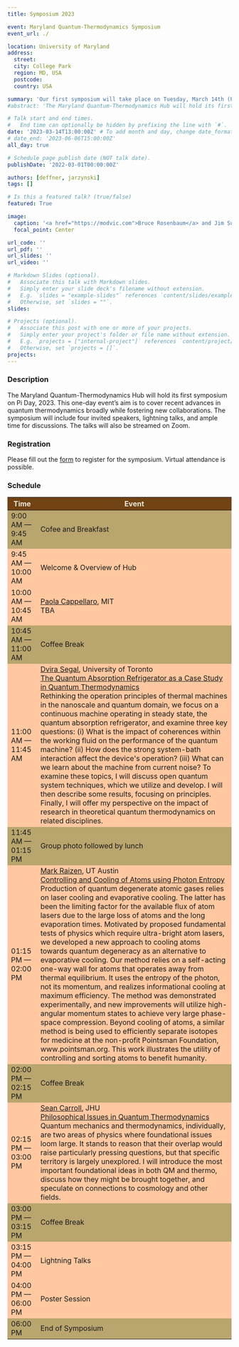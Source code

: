 ```yaml
---
title: Symposium 2023

event: Maryland Quantum-Thermodynamics Symposium
event_url: ./

location: University of Maryland
address:
  street:
  city: College Park
  region: MD, USA
  postcode: 
  country: USA

summary: 'Our first symposium will take place on Tuesday, March 14th (Pi Day!), 2023!'
#abstract: 'The Maryland Quantum-Thermodynamics Hub will hold its first symposium on Pi Day, 2023. This one-day event’s aim is to cover recent advances in quantum thermodynamics broadly while fostering new collaborations. The symposium will include four invited speakers, lightning talks, and ample time for discussions.'

# Talk start and end times.
#   End time can optionally be hidden by prefixing the line with `#`.
date: '2023-03-14T13:00:00Z' # To add month and day, change date_format in params.yaml
# date_end: '2023-06-06T15:00:00Z'
all_day: true

# Schedule page publish date (NOT talk date).
publishDate: '2022-03-01T00:00:00Z'

authors: [deffner, jarzynski]
tags: []

# Is this a featured talk? (true/false)
featured: True

image:
  caption: '<a href="https://modvic.com">Bruce Rosenbaum</a> and Jim Su'
  focal_point: Center

url_code: ''
url_pdf: ''
url_slides: ''
url_video: ''

# Markdown Slides (optional).
#   Associate this talk with Markdown slides.
#   Simply enter your slide deck's filename without extension.
#   E.g. `slides = "example-slides"` references `content/slides/example-slides.md`.
#   Otherwise, set `slides = ""`.
slides:

# Projects (optional).
#   Associate this post with one or more of your projects.
#   Simply enter your project's folder or file name without extension.
#   E.g. `projects = ["internal-project"]` references `content/project/deep-learning/index.md`.
#   Otherwise, set `projects = []`.
projects:
---
```


### Description

The Maryland Quantum-Thermodynamics Hub will hold its first symposium on Pi Day, 2023. This one-day event’s aim is to cover recent advances in quantum thermodynamics broadly while fostering new collaborations. The symposium will include four invited speakers, lightning talks, and ample time for discussions. The talks will also be streamed on Zoom.

### Registration
Please fill out the [form](https://docs.google.com/forms/d/e/1FAIpQLSeDzA_GcMM28n5Nyd2vrmMG8YR3LeXPSsl_jTgEJWm9KnYC0w/viewform) to register for the symposium. Virtual attendance is possible. 
<!-- 
### Confirmed Speakers

<table class="table table-hover">
  <thead class="thead" style="background-color: #704214;">
    <tr>
      <th  style="color: #EAE7D6;" scope="col">Name</th>
      <th  style="color: #EAE7D6;" scope="col">Affiliation</th>
    </tr>
  </thead>
  <tbody>
    <tr>
      <td><a href="https://physics.mit.edu/faculty/paola-cappellaro/">Paola Cappellaro</a></td>
      <td>Massachusetts Institute of Technology</td>
    </tr>
    <tr>
      <td><a href="https://www.preposterousuniverse.com/">Sean Carroll</a></td>
      <td>Johns Hopkins University</td>
    </tr>
    <tr>
      <td><a href="https://raizenlab.ph.utexas.edu/">Mark Raizen</a></td>
      <td>The University of Texas at Austin</td>
    </tr>
    <tr>
      <td><a href="https://sites.chem.utoronto.ca/chemistry/dsegal/">Dvira Segal</a></td>
      <td>University of Toronto</td>
    </tr>
  </tbody>
</table>

Stay tuned for more! -->

### Schedule

<table class="table table-bordered">
  <thead class="thead" style="background-color: #704214;">
    <tr>
      <th style="color: #EAE7D6;">Time</th>
      <th style="color: #EAE7D6;">Event</th>
    </tr>
  </thead>
  <tbody>
    <tr style="background-color: #b9a56e;">
      <td>9:00 AM — 9:45 AM</td>
      <td>Cofee and Breakfast</td>
    </tr>
    <tr style="background-color: #ffc8a1;">
      <td>9:45 AM — 10:00 AM</td>
      <td>Welcome & Overview of Hub</td>
    </tr>
    <tr style="background-color: #ffc8a1;">
      <td>10:00 AM — 10:45 AM</td>
      <td><a href="https://physics.mit.edu/faculty/paola-cappellaro/">Paola Cappellaro</a>, MIT
      <br> TBA
      </td>
    </tr>
    <tr style="background-color: #b9a56e;">
      <td>10:45 AM — 11:00 AM</td>
      <td>Coffee Break</td>
    </tr>
    <tr style="background-color: #ffc8a1;">
      <td>11:00 AM — 11:45 AM</td>
      <td><a href="https://sites.chem.utoronto.ca/chemistry/dsegal/">Dvira Segal</a>, University of Toronto
      <br> 
      <a data-toggle="collapse" href="#Segal" role="button" aria-expanded="false" aria-controls="Segal">The Quantum Absorption Refrigerator as a Case Study in Quantum Thermodynamics</a>
      <div class="collapse" id="Segal">
      Rethinking the operation principles of thermal machines in the nanoscale and quantum domain, we focus on a continuous machine operating in steady state, the quantum absorption refrigerator, and examine three key questions: (i) What is the impact of coherences within the working fluid on the performance of the quantum machine? (ii) How does the strong system-bath interaction affect the device's operation?  (iii) What can we learn about the machine from current noise? To examine these topics, I will discuss open quantum system techniques, which we utilize and develop. I will then describe some results, focusing on principles. Finally, I will offer my perspective on the impact of research in theoretical quantum thermodynamics on related disciplines.
      </div>
      </td>
    </tr>
    <tr style="background-color: #b9a56e;">
      <td>11:45 AM — 01:15 PM</td>
      <td>Group photo followed by lunch</td>
    </tr>
    <tr style="background-color: #ffc8a1;">
      <td>01:15 PM — 02:00 PM</td>
      <td><a href="https://raizenlab.ph.utexas.edu/">Mark Raizen</a>, UT Austin
      <br> <a data-toggle="collapse" href="#Raizen" role="button" aria-expanded="false" aria-controls="Raizen"> Controlling and Cooling of Atoms using Photon Entropy</a>
      <div class="collapse" id="Raizen">
      Production of quantum degenerate atomic gases relies on laser cooling and evaporative cooling.  The latter has been the limiting factor for the available flux of atom lasers due to the large loss of atoms and the long evaporation times.  Motivated by proposed fundamental tests of physics which require ultra-bright atom lasers, we developed a new approach to cooling atoms towards quantum degeneracy as an alternative to evaporative cooling.  Our method relies on a self-acting one-way wall for atoms that operates away from thermal equilibrium.  It uses the entropy of the photon, not its momentum, and realizes informational cooling at maximum efficiency.  The method was demonstrated experimentally, and new improvements will utilize high-angular momentum states to achieve very large phase-space compression.  Beyond cooling of atoms, a similar method is being used to efficiently separate isotopes for medicine at the non-profit Pointsman Foundation, www.pointsman.org.  This work illustrates the utility of controlling and sorting atoms to benefit humanity.
      </div>
      </td>
    </tr>
    <tr style="background-color: #b9a56e;">
      <td>02:00 PM — 02:15 PM</td>
      <td>Coffee Break</td>
    </tr>
    <tr style="background-color: #ffc8a1;">
      <td>02:15 PM — 03:00 PM</td>
      <td><a href="https://www.preposterousuniverse.com/">Sean Carroll</a>, JHU
      <br> <a data-toggle="collapse" href="#Carroll" role="button" aria-expanded="false" aria-controls="Carroll"> Philosophical Issues in Quantum Thermodynamics</a>
      <div class="collapse" id="Carroll">
      Quantum mechanics and thermodynamics, individually, are two areas of physics where foundational issues loom large. It stands to reason that their overlap would raise particularly pressing questions, but that specific territory is largely unexplored. I will introduce the most important foundational ideas in both QM and thermo, discuss how they might be brought together, and speculate on connections to cosmology and other fields.
      </div>
      </td>
    </tr>
    <tr style="background-color: #b9a56e;">
      <td>03:00 PM — 03:15 PM</td>
      <td>Coffee Break</td>
    </tr>
    <tr style="background-color: #ffc8a1;">
      <td>03:15 PM — 04:00 PM</td>
      <td>Lightning Talks</td>
    </tr>
    <tr style="background-color: #ffc8a1;">
      <td>04:00 PM — 06:00 PM</td>
      <td>Poster Session</td>
    </tr>
    <tr style="background-color: #b9a56e;">
      <td>06:00 PM </td>
      <td>End of Symposium</td>
    </tr>
  </tbody>
</table>